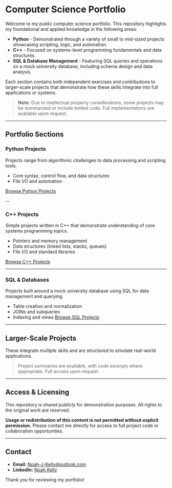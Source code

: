 # Computer Science Portfolio
Welcome to my public computer science portfolio.  This repository highlights my foundational and applied knowledge in the following areas:
- **Python** - Demonstrated through a variety of small to mid-sized projects showcasing scripting, logic, and automation.
- **C++** - Focused on systems-level programming fundamentals and data structures.
- **SQL & Database Management** - Featuring SQL queries and operations on a mock university database, including schema design and data analysis.

Each section contains both independent exercises and contributions to larger-scale projects that demonstrate how these skills integrate into full applications or systems.

> **Note:** Due to intellectual property considerations, some projects may be summarized or include limited code.  Full implementations are available upon request.

---

## Portfolio Sections

### **Python Projects**
Projects range from algorithmic challenges to data processing and scripting tools.

- Core syntax, control flow, and data structures
- File I/O and automation

[Browse Python Projects](https://github.com/KellyNJ/CS-Portfolio/tree/main/Python)

-- 

### **C++ Projects**
Simple projects written in C++ that demonstrate understanding of core systems programming topics.

- Pointers and memory management
- Data structures (linked lists, stacks, queues)
- File I/O and standard libraries

[Browse C++ Projects](https://github.com/KellyNJ/CS-Portfolio/tree/main/CPP)

---

### **SQL & Databases**
Projects built around a mock university database using SQL for data management and querying.

- Table creation and normalization
- JOINs and subqueries
- Indexing and views
[Browse SQL Projects](https://github.com/KellyNJ/CS-Portfolio/tree/main/SQL)

---

## Larger-Scale Projects
These integrate multiple skills and are structured to simulate real-world applications.

> Project summaries are available, with code excerpts where appropriate.  Full access upon request.

---

## Access & Licensing

This repository is shared publicly for demonstration purposes.
All rights to the original work are reserved.

**Usage or redistribution of this content is not permitted without explicit permission.**
Please contact me directly for access to full project code or collaboration opportunities.

---

## Contact
- **Email:** Noah-J-Kelly@outlook.com
- **LinkedIn:** [Noah Kelly](https://www.linkedin.com/in/noah-kelly-77642928b)

Thank you for reviewing my portfolio!